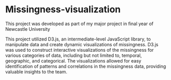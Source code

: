 # Missingness-visualization
This project was developed as part of my major project in final year of Newcastle University

This project utilized D3.js, an intermediate-level JavaScript library, to manipulate data and create dynamic visualizations of missingness. D3.js was used to construct interactive visualizations of the missingness for various categories of data, including but not limited to, temporal, geographic, and categorical. The visualizations allowed for easy identification of patterns and correlations in the missingness data, providing valuable insights to the team.
